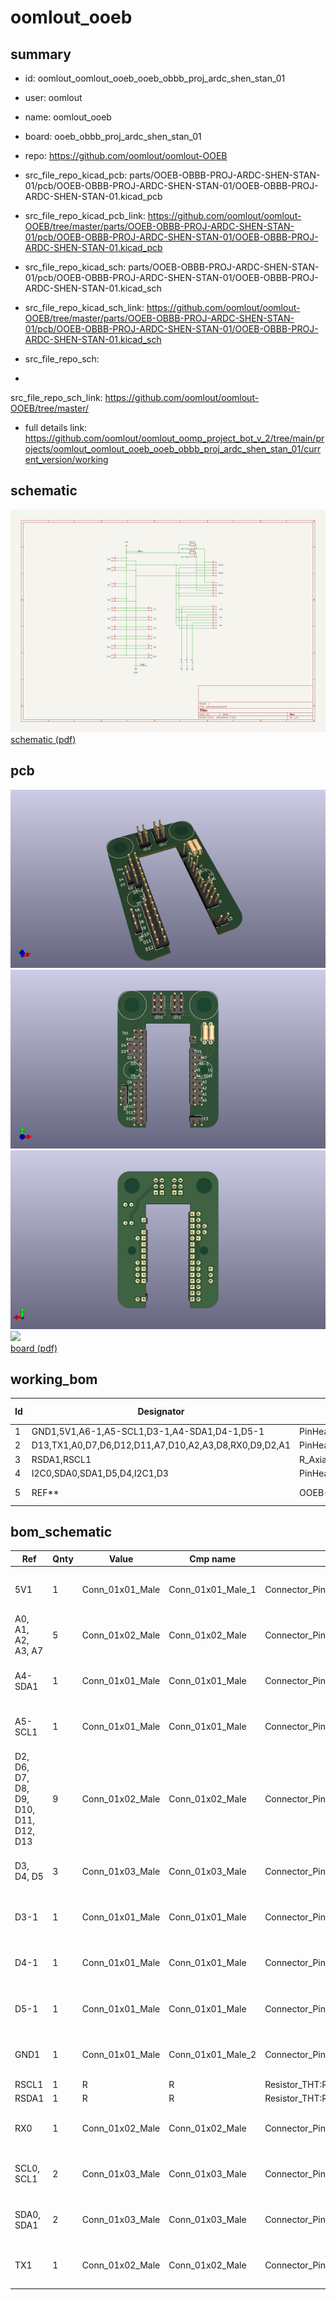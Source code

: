 # oomlout_ooeb
 
## summary 
* id: oomlout_oomlout_ooeb_ooeb_obbb_proj_ardc_shen_stan_01
* user: oomlout
* name: oomlout_ooeb
* board: ooeb_obbb_proj_ardc_shen_stan_01
* repo: https://github.com/oomlout/oomlout-OOEB
* src_file_repo_kicad_pcb: parts/OOEB-OBBB-PROJ-ARDC-SHEN-STAN-01/pcb/OOEB-OBBB-PROJ-ARDC-SHEN-STAN-01/OOEB-OBBB-PROJ-ARDC-SHEN-STAN-01.kicad_pcb
* src_file_repo_kicad_pcb_link: https://github.com/oomlout/oomlout-OOEB/tree/master/parts/OOEB-OBBB-PROJ-ARDC-SHEN-STAN-01/pcb/OOEB-OBBB-PROJ-ARDC-SHEN-STAN-01/OOEB-OBBB-PROJ-ARDC-SHEN-STAN-01.kicad_pcb
* src_file_repo_kicad_sch: parts/OOEB-OBBB-PROJ-ARDC-SHEN-STAN-01/pcb/OOEB-OBBB-PROJ-ARDC-SHEN-STAN-01/OOEB-OBBB-PROJ-ARDC-SHEN-STAN-01.kicad_sch
* src_file_repo_kicad_sch_link: https://github.com/oomlout/oomlout-OOEB/tree/master/parts/OOEB-OBBB-PROJ-ARDC-SHEN-STAN-01/pcb/OOEB-OBBB-PROJ-ARDC-SHEN-STAN-01/OOEB-OBBB-PROJ-ARDC-SHEN-STAN-01.kicad_sch

* src_file_repo_sch: 
*
 src_file_repo_sch_link: https://github.com/oomlout/oomlout-OOEB/tree/master/
* full details link: https://github.com/oomlout/oomlout_oomp_project_bot_v_2/tree/main/projects/oomlout_oomlout_ooeb_ooeb_obbb_proj_ardc_shen_stan_01/current_version/working  

## schematic  
![](working_schematic_600.png)  
[schematic (pdf)](working_schematic.pdf)  

## pcb  
![](working_3d_600.png) 
![](working_3d_front_600.png)  
![](working_3d_back_600.png)  
![](working_600.png)  
[board (pdf)](working.pdf)  

## working_bom
| Id | Designator | Footprint | Quantity | Designation | Supplier and ref |  | None | 
| --- | --- | --- | --- | --- | --- | --- | --- | 
| 1 | GND1,5V1,A6-1,A5-SCL1,D3-1,A4-SDA1,D4-1,D5-1 | PinHeader_1x01_P2.54mm_Vertical | 8 | Conn_01x01_Male |  |  | [''] | 
| 2 | D13,TX1,A0,D7,D6,D12,D11,A7,D10,A2,A3,D8,RX0,D9,D2,A1 | PinHeader_1x02_P2.54mm_Vertical | 16 | Conn_01x02_Male |  |  | [''] | 
| 3 | RSDA1,RSCL1 | R_Axial_DIN0207_L6.3mm_D2.5mm_P7.62mm_Horizontal | 2 | R |  |  | [''] | 
| 4 | I2C0,SDA0,SDA1,D5,D4,I2C1,D3 | PinHeader_1x03_P2.54mm_Vertical | 7 | Conn_01x03_Male |  |  | [''] | 
| 5 | REF** | OOEB-XXXX-04-03-ARDC | 1 | OOEB-XXXX-04-03-ARDC |  |  | [''] | 


## bom_schematic
| Ref | Qnty | Value | Cmp name | Footprint | Description | Vendor | DNP | 
| --- | --- | --- | --- | --- | --- | --- | --- | 
| 5V1 | 1 | Conn_01x01_Male | Conn_01x01_Male_1 | Connector_PinHeader_2.54mm:PinHeader_1x01_P2.54mm_Vertical | Generic connector, single row, 01x01, script generated (kicad-library-utils/schlib/autogen/connector/) |  |  | 
| A0, A1, A2, A3, A7 | 5 | Conn_01x02_Male | Conn_01x02_Male | Connector_PinHeader_2.54mm:PinHeader_1x02_P2.54mm_Vertical | Generic connector, single row, 01x02, script generated (kicad-library-utils/schlib/autogen/connector/) |  |  | 
| A4-SDA1 | 1 | Conn_01x01_Male | Conn_01x01_Male | Connector_PinHeader_2.54mm:PinHeader_1x01_P2.54mm_Vertical | Generic connector, single row, 01x01, script generated (kicad-library-utils/schlib/autogen/connector/) |  |  | 
| A5-SCL1 | 1 | Conn_01x01_Male | Conn_01x01_Male | Connector_PinHeader_2.54mm:PinHeader_1x01_P2.54mm_Vertical | Generic connector, single row, 01x01, script generated (kicad-library-utils/schlib/autogen/connector/) |  |  | 
| D2, D6, D7, D8, D9, D10, D11, D12, D13 | 9 | Conn_01x02_Male | Conn_01x02_Male | Connector_PinHeader_2.54mm:PinHeader_1x02_P2.54mm_Vertical | Generic connector, single row, 01x02, script generated (kicad-library-utils/schlib/autogen/connector/) |  |  | 
| D3, D4, D5 | 3 | Conn_01x03_Male | Conn_01x03_Male | Connector_PinHeader_2.54mm:PinHeader_1x03_P2.54mm_Vertical | Generic connector, single row, 01x03, script generated (kicad-library-utils/schlib/autogen/connector/) |  |  | 
| D3-1 | 1 | Conn_01x01_Male | Conn_01x01_Male | Connector_PinHeader_2.54mm:PinHeader_1x01_P2.54mm_Vertical | Generic connector, single row, 01x01, script generated (kicad-library-utils/schlib/autogen/connector/) |  |  | 
| D4-1 | 1 | Conn_01x01_Male | Conn_01x01_Male | Connector_PinHeader_2.54mm:PinHeader_1x01_P2.54mm_Vertical | Generic connector, single row, 01x01, script generated (kicad-library-utils/schlib/autogen/connector/) |  |  | 
| D5-1 | 1 | Conn_01x01_Male | Conn_01x01_Male | Connector_PinHeader_2.54mm:PinHeader_1x01_P2.54mm_Vertical | Generic connector, single row, 01x01, script generated (kicad-library-utils/schlib/autogen/connector/) |  |  | 
| GND1 | 1 | Conn_01x01_Male | Conn_01x01_Male_2 | Connector_PinHeader_2.54mm:PinHeader_1x01_P2.54mm_Vertical | Generic connector, single row, 01x01, script generated (kicad-library-utils/schlib/autogen/connector/) |  |  | 
| RSCL1 | 1 | R | R | Resistor_THT:R_Axial_DIN0207_L6.3mm_D2.5mm_P7.62mm_Horizontal | Resistor |  |  | 
| RSDA1 | 1 | R | R | Resistor_THT:R_Axial_DIN0207_L6.3mm_D2.5mm_P7.62mm_Horizontal | Resistor |  |  | 
| RX0 | 1 | Conn_01x02_Male | Conn_01x02_Male | Connector_PinHeader_2.54mm:PinHeader_1x02_P2.54mm_Vertical | Generic connector, single row, 01x02, script generated (kicad-library-utils/schlib/autogen/connector/) |  |  | 
| SCL0, SCL1 | 2 | Conn_01x03_Male | Conn_01x03_Male | Connector_PinHeader_2.54mm:PinHeader_1x03_P2.54mm_Vertical | Generic connector, single row, 01x03, script generated (kicad-library-utils/schlib/autogen/connector/) |  |  | 
| SDA0, SDA1 | 2 | Conn_01x03_Male | Conn_01x03_Male | Connector_PinHeader_2.54mm:PinHeader_1x03_P2.54mm_Vertical | Generic connector, single row, 01x03, script generated (kicad-library-utils/schlib/autogen/connector/) |  |  | 
| TX1 | 1 | Conn_01x02_Male | Conn_01x02_Male | Connector_PinHeader_2.54mm:PinHeader_1x02_P2.54mm_Vertical | Generic connector, single row, 01x02, script generated (kicad-library-utils/schlib/autogen/connector/) |  |  | 



